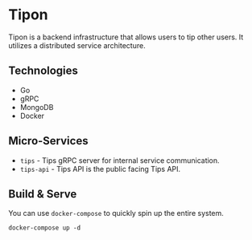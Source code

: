 # Tipon
Tipon is a backend infrastructure that allows users to tip other users. It utilizes a distributed service architecture.

## Technologies
- Go
- gRPC
- MongoDB
- Docker

## Micro-Services
- `tips` - Tips gRPC server for internal service communication.
- `tips-api` - Tips API is the public facing Tips API.

## Build & Serve
You can use `docker-compose` to quickly spin up the entire system.
```
docker-compose up -d
```
